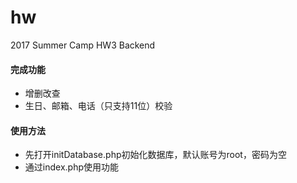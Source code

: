 # hw
2017 Summer Camp HW3 Backend

#### 完成功能
- 增删改查
- 生日、邮箱、电话（只支持11位）校验

#### 使用方法
- 先打开initDatabase.php初始化数据库，默认账号为root，密码为空
- 通过index.php使用功能